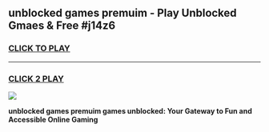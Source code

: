 
## unblocked games premuim - Play Unblocked Gmaes & Free #j14z6
<h3>
<a href="https://news.freeplayer.one?title=unblocked_games_premuim&ref=03M">CLICK TO PLAY</a></h3>
<hr>

<h3>
<a href="https://news.freeplayer.one?title=unblocked_games_premuim&ref=03M">CLICK 2 PLAY</a>
  
</h3>

<a href="https://news.freeplayer.one?title=unblocked_games_premuim&ref=03M"><img src="https://clearcache.store/games.png"></a>


**unblocked games premuim games unblocked: Your Gateway to Fun and Accessible Online Gaming**
